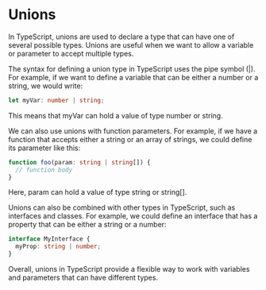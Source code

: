 # Unions

In TypeScript, unions are used to declare a type that can have one of several possible types. Unions are useful when we want to allow a variable or parameter to accept multiple types.

The syntax for defining a union type in TypeScript uses the pipe symbol (|). For example, if we want to define a variable that can be either a number or a string, we would write:

```ts
let myVar: number | string;
```

This means that myVar can hold a value of type number or string.

We can also use unions with function parameters. For example, if we have a function that accepts either a string or an array of strings, we could define its parameter like this:

```ts
function foo(param: string | string[]) {
  // function body
}
```

Here, param can hold a value of type string or string[].

Unions can also be combined with other types in TypeScript, such as interfaces and classes. For example, we could define an interface that has a property that can be either a string or a number:

```ts
interface MyInterface {
  myProp: string | number;
}
```

Overall, unions in TypeScript provide a flexible way to work with variables and parameters that can have different types.
